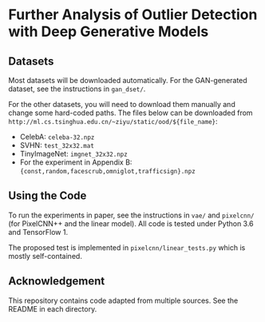 # Further Analysis of Outlier Detection with Deep Generative Models

## Datasets

Most datasets will be downloaded automatically. For the GAN-generated dataset, 
see the instructions in `gan_dset/`.

For the other datasets, you will need to download them manually and change some 
hard-coded paths. The files below can be downloaded from 
`http://ml.cs.tsinghua.edu.cn/~ziyu/static/ood/${file_name}`:

* CelebA: `celeba-32.npz`
* SVHN: `test_32x32.mat`
* TinyImageNet: `imgnet_32x32.npz`
* For the experiment in Appendix B: 
`{const,random,facescrub,omniglot,trafficsign}.npz`

## Using the Code

To run the experiments in paper, see the instructions in `vae/` and `pixelcnn/`
(for PixelCNN++ and the linear model). 
All code is tested under Python 3.6 and TensorFlow 1.

The proposed test is implemented in `pixelcnn/linear_tests.py` which is mostly 
self-contained.

## Acknowledgement

This repository contains code adapted from multiple sources. See the README in 
each directory.
